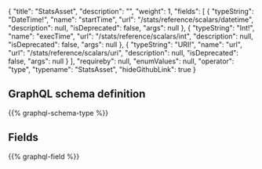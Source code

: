 {
  "title": "StatsAsset",
  "description": "",
  "weight": 1,
  "fields": [
    {
      "typeString": "DateTime!",
      "name": "startTime",
      "url": "/stats/reference/scalars/datetime",
      "description": null,
      "isDeprecated": false,
      "args": null
    },
    {
      "typeString": "Int!",
      "name": "execTime",
      "url": "/stats/reference/scalars/int",
      "description": null,
      "isDeprecated": false,
      "args": null
    },
    {
      "typeString": "URI!",
      "name": "url",
      "url": "/stats/reference/scalars/uri",
      "description": null,
      "isDeprecated": false,
      "args": null
    }
  ],
  "requireby": null,
  "enumValues": null,
  "operator": "type",
  "typename": "StatsAsset",
  "hideGithubLink": true
}
## GraphQL schema definition

{{% graphql-schema-type %}}

## Fields

{{% graphql-field %}}
